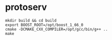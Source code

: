 # protoserv
```
mkdir build && cd build
export BOOST_ROOT=/opt/boost_1_66_0
cmake -DCMAKE_CXX_COMPILER=/opt/gcc/bin/g++ ..
make
```
